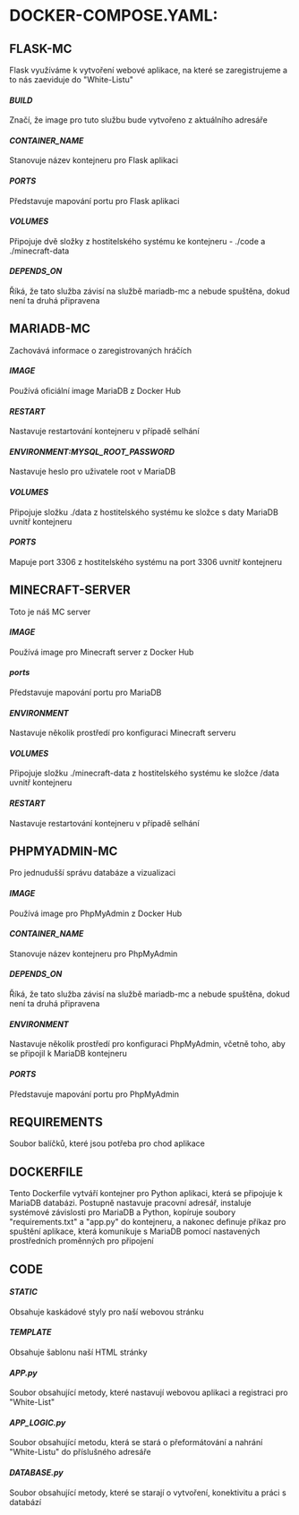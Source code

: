 # DOCKER-COMPOSE.YAML:

## FLASK-MC
Flask využíváme k vytvoření webové aplikace, na které se zaregistrujeme a to nás zaeviduje do "White-Listu"
#### <i>BUILD</i> 
Značí, že image pro tuto službu bude vytvořeno z aktuálního adresáře
#### <i>CONTAINER_NAME</i>    
Stanovuje název kontejneru pro Flask aplikaci
#### <i>PORTS</i> 
Představuje mapování portu pro Flask aplikaci
#### <i>VOLUMES</i> 
Připojuje dvě složky z hostitelského systému ke kontejneru - ./code a ./minecraft-data
#### <i>DEPENDS_ON</i> 
Říká, že tato služba závisí na službě mariadb-mc a nebude spuštěna, dokud není ta druhá připravena

## MARIADB-MC
Zachovává informace o zaregistrovaných hráčích
#### <i>IMAGE</i>  
Používá oficiální image MariaDB z Docker Hub
#### <i>RESTART</i> 
Nastavuje restartování kontejneru v případě selhání
#### <i>ENVIRONMENT:MYSQL_ROOT_PASSWORD</i> 
Nastavuje heslo pro uživatele root v MariaDB
#### <i>VOLUMES</i>  
Připojuje složku ./data z hostitelského systému ke složce s daty MariaDB uvnitř kontejneru
#### <i>PORTS</i> 
Mapuje port 3306 z hostitelského systému na port 3306 uvnitř kontejneru

## MINECRAFT-SERVER
Toto je náš MC server
#### <i>IMAGE</i> 
Používá image pro Minecraft server z Docker Hub
#### <i>ports</i> 
Představuje mapování portu pro MariaDB
#### <i>ENVIRONMENT</i> 
Nastavuje několik prostředí pro konfiguraci Minecraft serveru
#### <i>VOLUMES</i> 
Připojuje složku ./minecraft-data z hostitelského systému ke složce /data uvnitř kontejneru
#### <i>RESTART</i> 
Nastavuje restartování kontejneru v případě selhání

## PHPMYADMIN-MC
Pro jednudušší správu databáze a vizualizaci
#### <i>IMAGE</i> 
Používá image pro PhpMyAdmin z Docker Hub
#### <i>CONTAINER_NAME</i> 
Stanovuje název kontejneru pro PhpMyAdmin
#### <i>DEPENDS_ON</i> 
Říká, že tato služba závisí na službě mariadb-mc a nebude spuštěna, dokud není ta druhá připravena
#### <i>ENVIRONMENT</i> 
Nastavuje několik prostředí pro konfiguraci PhpMyAdmin, včetně toho, aby se připojil k MariaDB kontejneru
#### <i>PORTS</i> 
Představuje mapování portu pro PhpMyAdmin

## REQUIREMENTS
Soubor balíčků, které jsou potřeba pro chod aplikace

## DOCKERFILE
Tento Dockerfile vytváří kontejner pro Python aplikaci, která se připojuje k MariaDB databázi. Postupně nastavuje pracovní adresář, instaluje systémové závislosti pro MariaDB a Python, kopíruje soubory "requirements.txt" a "app.py" do kontejneru, a nakonec definuje příkaz pro spuštění aplikace, která komunikuje s MariaDB pomocí nastavených prostředních proměnných pro připojení

## CODE

#### <i>STATIC</i> 
Obsahuje kaskádové styly pro naší webovou stránku
#### <i>TEMPLATE</i> 
Obsahuje šablonu naší HTML stránky
#### <i>APP.py</i> 
Soubor obsahující metody, které nastavují webovou aplikaci a registraci pro "White-List"
#### <i>APP_LOGIC.py</i> 
Soubor obsahující metodu, která se stará o přeformátování a nahrání "White-Listu" do příslušného adresáře
#### <i>DATABASE.py</i> 
Soubor obsahující metody, které se starají o vytvoření, konektivitu a práci s databází
